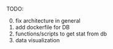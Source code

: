 TODO:

0. fix architecture in general
1. add dockerfile for DB
2. functions/scripts to get stat from db
3. data visualization
